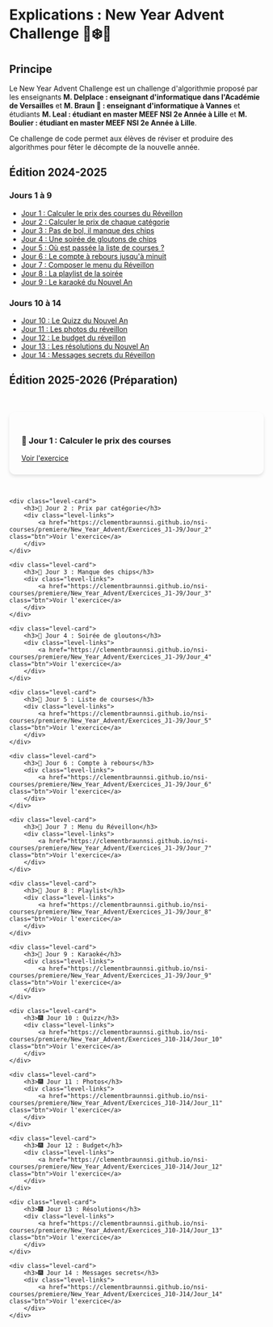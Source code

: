 # Explications : New Year Advent Challenge 🦊❄️🎉

## Principe

Le New Year Advent Challenge est un challenge d'algorithmie proposé par les enseignants **M. Delplace : enseignant d'informatique dans l'Académie de Versailles** et **M. Braun 🦊 : enseignant d'informatique à Vannes** et étudiants **M. Leal : étudiant en master MEEF NSI 2e Année à Lille** et **M. Boulier : étudiant en master MEEF NSI 2e Année à Lille**.

Ce challenge de code permet aux élèves de réviser et produire des algorithmes pour fêter le décompte de la nouvelle année.

## Édition 2024-2025

### Jours 1 à 9

- [Jour 1 : Calculer le prix des courses du Réveillon](https://clementbraunnsi.github.io/nsi-courses/premiere/New_Year_Advent/Exercices_J1-J9/Jour_1)
- [Jour 2 : Calculer le prix de chaque catégorie](https://clementbraunnsi.github.io/nsi-courses/premiere/New_Year_Advent/Exercices_J1-J9/Jour_2)
- [Jour 3 : Pas de bol, il manque des chips](https://clementbraunnsi.github.io/nsi-courses/premiere/New_Year_Advent/Exercices_J1-J9/Jour_3)
- [Jour 4 : Une soirée de gloutons de chips](https://clementbraunnsi.github.io/nsi-courses/premiere/New_Year_Advent/Exercices_J1-J9/Jour_4)
- [Jour 5 : Où est passée la liste de courses ?](https://clementbraunnsi.github.io/nsi-courses/premiere/New_Year_Advent/Exercices_J1-J9/Jour_5)
- [Jour 6 : Le compte à rebours jusqu'à minuit](https://clementbraunnsi.github.io/nsi-courses/premiere/New_Year_Advent/Exercices_J1-J9/Jour_6)
- [Jour 7 : Composer le menu du Réveillon](https://clementbraunnsi.github.io/nsi-courses/premiere/New_Year_Advent/Exercices_J1-J9/Jour_7)
- [Jour 8 : La playlist de la soirée](https://clementbraunnsi.github.io/nsi-courses/premiere/New_Year_Advent/Exercices_J1-J9/Jour_8)
- [Jour 9 : Le karaoké du Nouvel An](https://clementbraunnsi.github.io/nsi-courses/premiere/New_Year_Advent/Exercices_J1-J9/Jour_9)

### Jours 10 à 14

- [Jour 10 : Le Quizz du Nouvel An](https://clementbraunnsi.github.io/nsi-courses/premiere/New_Year_Advent/Exercices_J10-J14/Jour_10)
- [Jour 11 : Les photos du réveillon](https://clementbraunnsi.github.io/nsi-courses/premiere/New_Year_Advent/Exercices_J10-J14/Jour_11)
- [Jour 12 : Le budget du réveillon](https://clementbraunnsi.github.io/nsi-courses/premiere/New_Year_Advent/Exercices_J10-J14/Jour_12)
- [Jour 13 : Les résolutions du Nouvel An](https://clementbraunnsi.github.io/nsi-courses/premiere/New_Year_Advent/Exercices_J10-J14/Jour_13)
- [Jour 14 : Messages secrets du Réveillon](https://clementbraunnsi.github.io/nsi-courses/premiere/New_Year_Advent/Exercices_J10-J14/Jour_14)

## Édition 2025-2026 (Préparation)


    
<style>
.level-cards {
    display: grid;
    grid-template-columns: repeat(auto-fit, minmax(300px, 1fr));
    gap: 2rem;
    padding: 2rem 0;
}

.level-card {
    background: var(--md-default-bg-color);
    border-radius: 12px;
    padding: 1.5rem;
    box-shadow: 0 4px 6px rgba(0, 0, 0, 0.1);
    transition: transform 0.3s ease;
}

.level-card:hover {
    transform: translateY(-5px);
    box-shadow: 0 0 15px rgba(255, 198, 55, 0.8);
}

.level-links {
    display: flex;
    flex-direction: column;
    gap: 0.5rem;
    margin-top: 1rem;
}
</style>

<section class="level-cards">
    <div class="level-card">
        <h3>🎄 Jour 1 : Calculer le prix des courses</h3>
        <div class="level-links">
            <a href="https://clementbraunnsi.github.io/nsi-courses/premiere/New_Year_Advent/Exercices_J1-J9/Jour_1" class="btn">Voir l'exercice</a>
        </div>
    </div>

    <div class="level-card">
        <h3>🎄 Jour 2 : Prix par catégorie</h3>
        <div class="level-links">
            <a href="https://clementbraunnsi.github.io/nsi-courses/premiere/New_Year_Advent/Exercices_J1-J9/Jour_2" class="btn">Voir l'exercice</a>
        </div>
    </div>

    <div class="level-card">
        <h3>🎄 Jour 3 : Manque des chips</h3>
        <div class="level-links">
            <a href="https://clementbraunnsi.github.io/nsi-courses/premiere/New_Year_Advent/Exercices_J1-J9/Jour_3" class="btn">Voir l'exercice</a>
        </div>
    </div>

    <div class="level-card">
        <h3>🎄 Jour 4 : Soirée de gloutons</h3>
        <div class="level-links">
            <a href="https://clementbraunnsi.github.io/nsi-courses/premiere/New_Year_Advent/Exercices_J1-J9/Jour_4" class="btn">Voir l'exercice</a>
        </div>
    </div>

    <div class="level-card">
        <h3>🎄 Jour 5 : Liste de courses</h3>
        <div class="level-links">
            <a href="https://clementbraunnsi.github.io/nsi-courses/premiere/New_Year_Advent/Exercices_J1-J9/Jour_5" class="btn">Voir l'exercice</a>
        </div>
    </div>

    <div class="level-card">
        <h3>🎄 Jour 6 : Compte à rebours</h3>
        <div class="level-links">
            <a href="https://clementbraunnsi.github.io/nsi-courses/premiere/New_Year_Advent/Exercices_J1-J9/Jour_6" class="btn">Voir l'exercice</a>
        </div>
    </div>

    <div class="level-card">
        <h3>🎄 Jour 7 : Menu du Réveillon</h3>
        <div class="level-links">
            <a href="https://clementbraunnsi.github.io/nsi-courses/premiere/New_Year_Advent/Exercices_J1-J9/Jour_7" class="btn">Voir l'exercice</a>
        </div>
    </div>

    <div class="level-card">
        <h3>🎄 Jour 8 : Playlist</h3>
        <div class="level-links">
            <a href="https://clementbraunnsi.github.io/nsi-courses/premiere/New_Year_Advent/Exercices_J1-J9/Jour_8" class="btn">Voir l'exercice</a>
        </div>
    </div>

    <div class="level-card">
        <h3>🎄 Jour 9 : Karaoké</h3>
        <div class="level-links">
            <a href="https://clementbraunnsi.github.io/nsi-courses/premiere/New_Year_Advent/Exercices_J1-J9/Jour_9" class="btn">Voir l'exercice</a>
        </div>
    </div>

    <div class="level-card">
        <h3>🎆 Jour 10 : Quizz</h3>
        <div class="level-links">
            <a href="https://clementbraunnsi.github.io/nsi-courses/premiere/New_Year_Advent/Exercices_J10-J14/Jour_10" class="btn">Voir l'exercice</a>
        </div>
    </div>

    <div class="level-card">
        <h3>🎆 Jour 11 : Photos</h3>
        <div class="level-links">
            <a href="https://clementbraunnsi.github.io/nsi-courses/premiere/New_Year_Advent/Exercices_J10-J14/Jour_11" class="btn">Voir l'exercice</a>
        </div>
    </div>

    <div class="level-card">
        <h3>🎆 Jour 12 : Budget</h3>
        <div class="level-links">
            <a href="https://clementbraunnsi.github.io/nsi-courses/premiere/New_Year_Advent/Exercices_J10-J14/Jour_12" class="btn">Voir l'exercice</a>
        </div>
    </div>

    <div class="level-card">
        <h3>🎆 Jour 13 : Résolutions</h3>
        <div class="level-links">
            <a href="https://clementbraunnsi.github.io/nsi-courses/premiere/New_Year_Advent/Exercices_J10-J14/Jour_13" class="btn">Voir l'exercice</a>
        </div>
    </div>

    <div class="level-card">
        <h3>🎆 Jour 14 : Messages secrets</h3>
        <div class="level-links">
            <a href="https://clementbraunnsi.github.io/nsi-courses/premiere/New_Year_Advent/Exercices_J10-J14/Jour_14" class="btn">Voir l'exercice</a>
        </div>
    </div>
</section>


